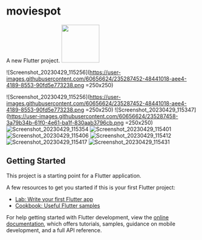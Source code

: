 # moviespot

A new Flutter project.
<img src="[https://your-image-url.type](https://user-images.githubusercontent.com/60656624/235287452-48441018-aee4-4189-8553-90fd5e773238.png)" width="100" height="100">

![Screenshot_20230429_115256](https://user-images.githubusercontent.com/60656624/235287452-48441018-aee4-4189-8553-90fd5e773238.png =250x250)

![Screenshot_20230429_115256](https://user-images.githubusercontent.com/60656624/235287452-48441018-aee4-4189-8553-90fd5e773238.png =250x250)
![Screenshot_20230429_115347](https://user-images.githubusercontent.com/60656624/235287458-3a79b34b-61f0-4e61-ba1f-830aab3796cb.png =250x250)
![Screenshot_20230429_115354](https://user-images.githubusercontent.com/60656624/235287459-04fafeaa-233c-4d92-8b7e-9061f989265a.png)
![Screenshot_20230429_115401](https://user-images.githubusercontent.com/60656624/235287460-dd9cb5d6-1b29-4ee6-84d5-f2fe055ed828.png)
![Screenshot_20230429_115406](https://user-images.githubusercontent.com/60656624/235287461-afb9687d-0383-4c5e-86da-88649cec5362.png)
![Screenshot_20230429_115412](https://user-images.githubusercontent.com/60656624/235287462-f661e067-f085-4fa0-8d92-d066dc1f035f.png)
![Screenshot_20230429_115417](https://user-images.githubusercontent.com/60656624/235287464-62231d2d-693d-4ec2-9155-5553a5245457.png)
![Screenshot_20230429_115431](https://user-images.githubusercontent.com/60656624/235287466-594d259b-f8c7-49f0-a2ab-6f167c01e7b0.png)


## Getting Started

This project is a starting point for a Flutter application.

A few resources to get you started if this is your first Flutter project:

- [Lab: Write your first Flutter app](https://docs.flutter.dev/get-started/codelab)
- [Cookbook: Useful Flutter samples](https://docs.flutter.dev/cookbook)

For help getting started with Flutter development, view the
[online documentation](https://docs.flutter.dev/), which offers tutorials,
samples, guidance on mobile development, and a full API reference.
